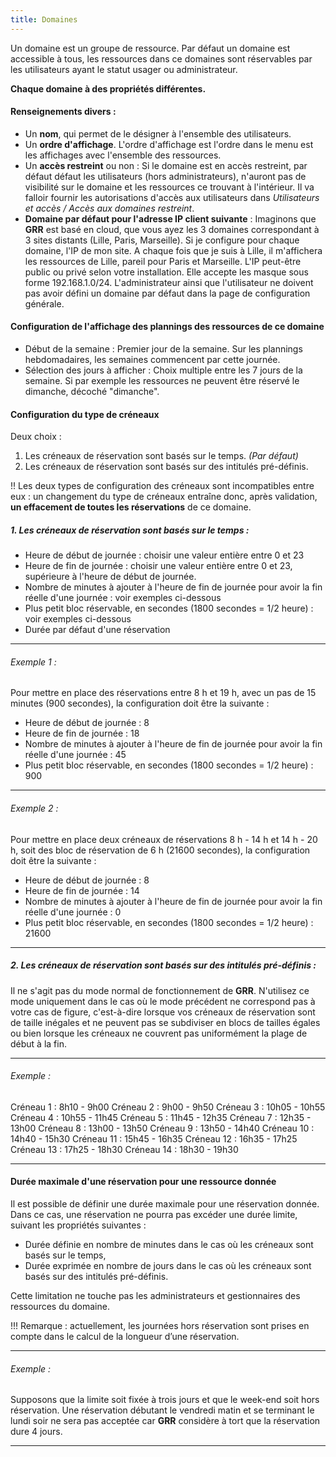 ```yaml
---
title: Domaines
---
```


Un domaine est un groupe de ressource. Par défaut un domaine est accessible à tous, les ressources dans ce domaines sont réservables par les utilisateurs ayant le statut usager ou administrateur.

**Chaque domaine à des propriétés différentes.**

#### Renseignements divers :
* Un **nom**, qui permet de le désigner à l'ensemble des utilisateurs.
* Un **ordre d'affichage**. L'ordre d'affichage est l'ordre dans le menu est les affichages avec l'ensemble des ressources.
* Un **accès restreint** ou non : Si le domaine est en accès restreint, par défaut défaut les utilisateurs (hors administrateurs), n'auront pas de visibilité sur le domaine et les ressources ce trouvant à l'intérieur. Il va falloir fournir les autorisations d'accès aux utilisateurs dans _Utilisateurs et accès / Accès aux domaines restreint_.
* **Domaine par défaut pour l'adresse IP client suivante** : Imaginons que **GRR** est basé en cloud, que vous ayez les 3 domaines correspondant à 3 sites distants (Lille, Paris, Marseille). Si je configure pour chaque domaine, l'IP de mon site. A chaque fois que je suis à Lille, il m'affichera les ressources de Lille, pareil pour Paris et Marseille. L'IP peut-être public ou privé selon votre installation. Elle accepte les masque sous forme 192.168.1.0/24. L'administrateur ainsi que l'utilisateur ne doivent pas avoir défini un domaine par défaut dans la page de configuration générale.

#### Configuration de l'affichage des plannings des ressources de ce domaine
* Début de la semaine : Premier jour de la semaine. Sur les plannings hebdomadaires, les semaines commencent par cette journée.
* Sélection des jours à afficher : Choix multiple entre les 7 jours de la semaine. Si par exemple les ressources ne peuvent être réservé le dimanche, décoché "dimanche".

#### Configuration du type de créneaux

Deux choix :
1. Les créneaux de réservation sont basés sur le temps. _(Par défaut)_
2. Les créneaux de réservation sont basés sur des intitulés pré-définis.

!! Les deux types de configuration des créneaux sont incompatibles entre eux : un changement du type de créneaux entraîne donc, après validation, **un effacement de toutes les réservations** de ce domaine.

##### 1. Les créneaux de réservation sont basés sur le temps :

* Heure de début de journée : choisir une valeur entière entre 0 et 23
* Heure de fin de journée : choisir une valeur entière entre 0 et 23, supérieure à l'heure de début de journée.
* Nombre de minutes à ajouter à l'heure de fin de journée pour avoir la fin réelle d'une journée : voir exemples ci-dessous
* Plus petit bloc réservable, en secondes (1800 secondes = 1/2 heure) : voir exemples ci-dessous
* Durée par défaut d'une réservation
__________________________________________________________________________________________________________________

###### Exemple 1 :
Pour mettre en place des réservations entre 8 h et 19 h, avec un pas de 15 minutes (900 secondes), la configuration doit être la suivante :

* Heure de début de journée : 8
* Heure de fin de journée : 18
* Nombre de minutes à ajouter à l'heure de fin de journée pour avoir la fin réelle d'une journée : 45
* Plus petit bloc réservable, en secondes (1800 secondes = 1/2 heure) : 900
__________________________________________________________________________________________________________________

###### Exemple 2 :
Pour mettre en place deux créneaux de réservations 8 h - 14 h et 14 h - 20 h, soit des bloc de réservation de 6 h (21600 secondes), la configuration doit être la suivante :

* Heure de début de journée : 8
* Heure de fin de journée : 14
* Nombre de minutes à ajouter à l'heure de fin de journée pour avoir la fin réelle d'une journée : 0
* Plus petit bloc réservable, en secondes (1800 secondes = 1/2 heure) : 21600

__________________________________________________________________________________________________________________

##### 2. Les créneaux de réservation sont basés sur des intitulés pré-définis :

Il ne s'agit pas du mode normal de fonctionnement de **GRR**. N'utilisez ce mode uniquement dans le cas où le mode précédent ne correspond pas à votre cas de figure, c'est-à-dire lorsque vos créneaux de réservation sont de taille inégales et ne peuvent pas se subdiviser en blocs de tailles égales ou bien lorsque les créneaux ne couvrent pas uniformément la plage de début à la fin.
__________________________________________________________________________________________________________________

###### Exemple :
Créneau 1 : 8h10 - 9h00
Créneau 2 : 9h00 - 9h50
Créneau 3 : 10h05 - 10h55
Créneau 4 : 10h55 - 11h45
Créneau 5 : 11h45 - 12h35
Créneau 7 : 12h35 - 13h00
Créneau 8 : 13h00 - 13h50
Créneau 9 : 13h50 - 14h40
Créneau 10 : 14h40 - 15h30
Créneau 11 : 15h45 - 16h35
Créneau 12 : 16h35 - 17h25
Créneau 13 : 17h25 - 18h30
Créneau 14 : 18h30 - 19h30
__________________________________________________________________________________________________________________

#### Durée maximale d'une réservation pour une ressource donnée
Il est possible de définir une durée maximale pour une réservation donnée. Dans ce cas, une réservation ne pourra pas excéder une durée limite, suivant les propriétés suivantes :
* Durée définie en nombre de minutes dans le cas où les créneaux sont basés sur le temps,
* Durée exprimée en nombre de jours dans le cas où les créneaux sont basés sur des intitulés pré-définis. 

Cette limitation ne touche pas les administrateurs et gestionnaires des ressources du domaine.

!!! Remarque : actuellement, les journées hors réservation sont prises en compte dans le calcul de la longueur d’une réservation.

__________________________________________________________________________________________________________________

###### Exemple :
Supposons que la limite soit fixée à trois jours et que le week-end soit hors réservation. Une réservation débutant le vendredi matin et se terminant le lundi soir ne sera pas acceptée car **GRR** considère à tort que la réservation dure 4 jours.

__________________________________________________________________________________________________________________